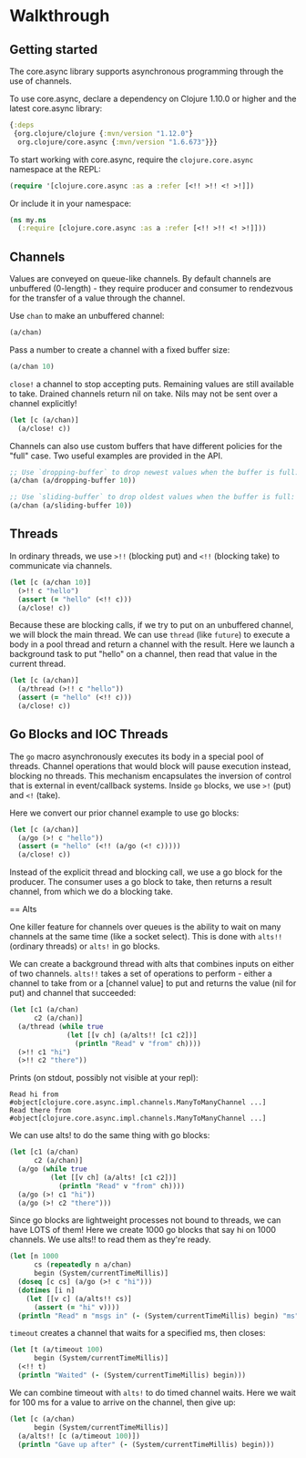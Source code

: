 # Walkthrough

## Getting started

The core.async library supports asynchronous programming through the use of channels.

To use core.async, declare a dependency on Clojure 1.10.0 or higher and the latest core.async library:

```clojure
{:deps
 {org.clojure/clojure {:mvn/version "1.12.0"}
  org.clojure/core.async {:mvn/version "1.6.673"}}}
```

To start working with core.async, require the `clojure.core.async` namespace at the REPL:

```clojure
(require '[clojure.core.async :as a :refer [<!! >!! <! >!]])
```

Or include it in your namespace:

```clojure
(ns my.ns
  (:require [clojure.core.async :as a :refer [<!! >!! <! >!]]))
```

## Channels

Values are conveyed on queue-like channels. By default channels are unbuffered (0-length) - they require producer and consumer to rendezvous for the transfer of a value through the channel.

Use `chan` to make an unbuffered channel:

```clojure
(a/chan)
```

Pass a number to create a channel with a fixed buffer size:

```clojure
(a/chan 10)
```

`close!` a channel to stop accepting puts. Remaining values are still available to take. Drained channels return nil on take. Nils may not be sent over a channel explicitly!

```clojure
(let [c (a/chan)]
  (a/close! c))
```

Channels can also use custom buffers that have different policies for the "full" case.  Two useful examples are provided in the API.

```clojure
;; Use `dropping-buffer` to drop newest values when the buffer is full:
(a/chan (a/dropping-buffer 10))

;; Use `sliding-buffer` to drop oldest values when the buffer is full:
(a/chan (a/sliding-buffer 10))
```

## Threads

In ordinary threads, we use `>!!` (blocking put) and `<!!` (blocking take) to communicate via channels.

```clojure
(let [c (a/chan 10)]
  (>!! c "hello")
  (assert (= "hello" (<!! c)))
  (a/close! c))
```

Because these are blocking calls, if we try to put on an unbuffered channel, we will block the main thread. We can use `thread` (like `future`) to execute a body in a pool thread and return a channel with the result. Here we launch a background task to put "hello" on a channel, then read that value in the current thread.

```clojure
(let [c (a/chan)]
  (a/thread (>!! c "hello"))
  (assert (= "hello" (<!! c)))
  (a/close! c))
```

## Go Blocks and IOC Threads

The `go` macro asynchronously executes its body in a special pool of threads. Channel operations that would block will pause execution instead, blocking no threads. This mechanism encapsulates the inversion of control that is external in event/callback systems. Inside `go` blocks, we use `>!` (put) and `<!` (take).

Here we convert our prior channel example to use go blocks:

```clojure
(let [c (a/chan)]
  (a/go (>! c "hello"))
  (assert (= "hello" (<!! (a/go (<! c)))))
  (a/close! c))
```

Instead of the explicit thread and blocking call, we use a go block for the producer. The consumer uses a go block to take, then returns a result channel, from which we do a blocking take.

== Alts

One killer feature for channels over queues is the ability to wait on many channels at the same time (like a socket select). This is done with `alts!!` (ordinary threads) or `alts!` in go blocks.

We can create a background thread with alts that combines inputs on either of two channels. `alts!!` takes a set of operations to perform - either a channel to take from or a [channel value] to put and returns the value (nil for put) and channel that succeeded:

```clojure
(let [c1 (a/chan)
      c2 (a/chan)]
  (a/thread (while true
              (let [[v ch] (a/alts!! [c1 c2])]
                (println "Read" v "from" ch))))
  (>!! c1 "hi")
  (>!! c2 "there"))
```

Prints (on stdout, possibly not visible at your repl):

```
Read hi from #object[clojure.core.async.impl.channels.ManyToManyChannel ...]
Read there from #object[clojure.core.async.impl.channels.ManyToManyChannel ...]
```

We can use alts! to do the same thing with go blocks:

```clojure
(let [c1 (a/chan)
      c2 (a/chan)]
  (a/go (while true
          (let [[v ch] (a/alts! [c1 c2])]
            (println "Read" v "from" ch))))
  (a/go (>! c1 "hi"))
  (a/go (>! c2 "there")))
```

Since go blocks are lightweight processes not bound to threads, we can have LOTS of them! Here we create 1000 go blocks that say hi on 1000 channels. We use alts!! to read them as they're ready.

```clojure
(let [n 1000
      cs (repeatedly n a/chan)
      begin (System/currentTimeMillis)]
  (doseq [c cs] (a/go (>! c "hi")))
  (dotimes [i n]
    (let [[v c] (a/alts!! cs)]
      (assert (= "hi" v))))
  (println "Read" n "msgs in" (- (System/currentTimeMillis) begin) "ms"))
```

`timeout` creates a channel that waits for a specified ms, then closes:

```clojure
(let [t (a/timeout 100)
      begin (System/currentTimeMillis)]
  (<!! t)
  (println "Waited" (- (System/currentTimeMillis) begin)))
```

We can combine timeout with `alts!` to do timed channel waits.  Here we wait for 100 ms for a value to arrive on the channel, then give up:

```clojure
(let [c (a/chan)
      begin (System/currentTimeMillis)]
  (a/alts!! [c (a/timeout 100)])
  (println "Gave up after" (- (System/currentTimeMillis) begin)))
```